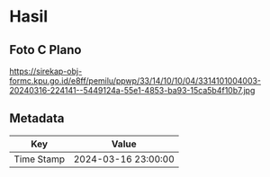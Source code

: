 # Hasil

## Foto C Plano

https://sirekap-obj-formc.kpu.go.id/e8ff/pemilu/ppwp/33/14/10/10/04/3314101004003-20240316-224141--5449124a-55e1-4853-ba93-15ca5b4f10b7.jpg


## Metadata

| Key        | Value               |
| ---------- | ------------------- |
| Time Stamp | 2024-03-16 23:00:00 |



